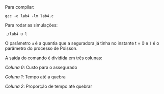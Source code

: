 Para compilar:

`gcc -o lab4 -lm lab4.c`

Para rodar as simulações:

`./lab4 u l`

O parâmetro `u` é a quantia que a seguradora já tinha no instante t = 0 e `l` é o parâmetro do processo de Poisson.

A saída do comando é dividida em três colunas:

*Coluna 0*: Custo para o assegurado

*Coluna 1*: Tempo até a quebra

*Coluna 2*: Proporção de tempo até quebrar
